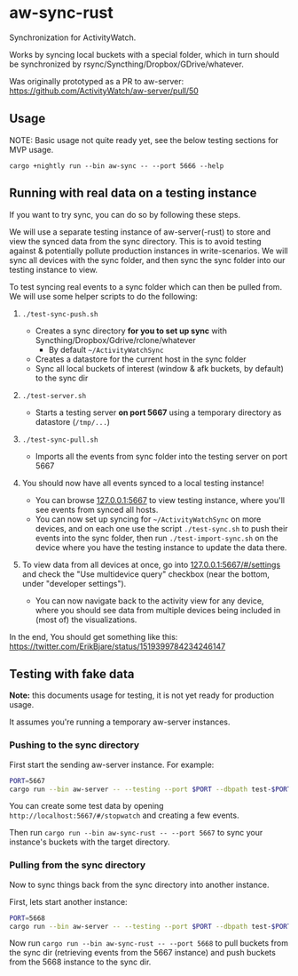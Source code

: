 aw-sync-rust
============

Synchronization for ActivityWatch.

Works by syncing local buckets with a special folder, which in turn should be synchronized by rsync/Syncthing/Dropbox/GDrive/whatever.

Was originally prototyped as a PR to aw-server: https://github.com/ActivityWatch/aw-server/pull/50


## Usage

NOTE: Basic usage not quite ready yet, see the below testing sections for MVP usage.

```
cargo +nightly run --bin aw-sync -- --port 5666 --help
```

## Running with real data on a testing instance

If you want to try sync, you can do so by following these steps.

We will use a separate testing instance of aw-server(-rust) to store and view the synced data from the sync directory. This is to avoid testing against & potentially pollute production instances in write-scenarios. We will sync all devices with the sync folder, and then sync the sync folder into our testing instance to view.

To test syncing real events to a sync folder which can then be pulled from. 
We will use some helper scripts to do the following:

1. `./test-sync-push.sh`
    - Creates a sync directory **for you to set up sync** with Syncthing/Dropbox/Gdrive/rclone/whatever
      - By default `~/ActivityWatchSync`
    - Creates a datastore for the current host in the sync folder
    - Sync all local buckets of interest (window & afk buckets, by default) to the sync dir

2. `./test-server.sh`
    - Starts a testing server **on port 5667** using a temporary directory as datastore (`/tmp/...`)

3. `./test-sync-pull.sh`
    - Imports all the events from sync folder into the testing server on port 5667

4. You should now have all events synced to a local testing instance!
    - You can browse [127.0.0.1:5667](http://127.0.0.1:5667) to view testing instance, where you'll see events from synced all hosts.
    - You can now set up syncing for `~/ActivityWatchSync` on more devices, and on each one use the script `./test-sync.sh` to push their events into the sync folder, then run `./test-import-sync.sh` on the device where you have the testing instance to update the data there.

5. To view data from all devices at once, go into [127.0.0.1:5667/#/settings](127.0.0.1:5667/#/settings) and check the "Use multidevice query" checkbox (near the bottom, under "developer settings").
    - You can now navigate back to the activity view for any device, where you should see data from multiple devices being included in (most of) the visualizations.

In the end, You should get something like this: https://twitter.com/ErikBjare/status/1519399784234246147


## Testing with fake data

**Note:** this documents usage for testing, it is not yet ready for production usage.

It assumes you're running a temporary aw-server instances.

### Pushing to the sync directory

First start the sending aw-server instance. For example: 

```sh
PORT=5667
cargo run --bin aw-server -- --testing --port $PORT --dbpath test-$PORT.sqlite --device-id $PORT --no-legacy-import
```

You can create some test data by opening `http://localhost:5667/#/stopwatch` and creating a few events.

Then run `cargo run --bin aw-sync-rust -- --port 5667` to sync your instance's buckets with the target directory.

### Pulling from the sync directory

Now to sync things back from the sync directory into another instance. 

First, lets start another instance:

```sh
PORT=5668
cargo run --bin aw-server -- --testing --port $PORT --dbpath test-$PORT.sqlite --device-id $PORT --no-legacy-import
```

Now run `cargo run --bin aw-sync-rust -- --port 5668` to pull buckets from the sync dir (retrieving events from the 5667 instance) and push buckets from the 5668 instance to the sync dir.
